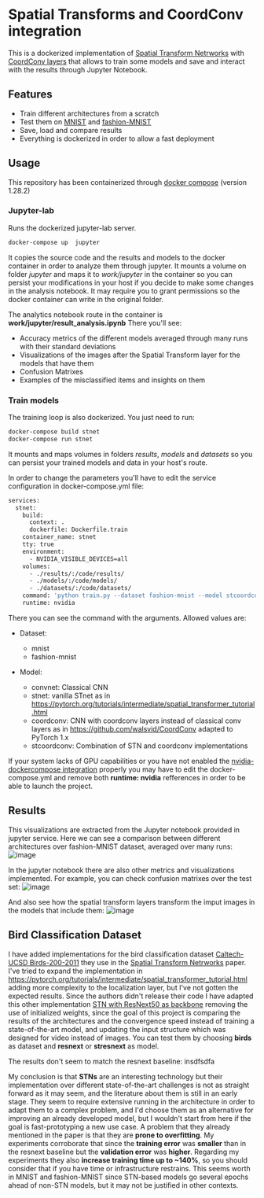 # Spatial Transforms and CoordConv integration

This is a dockerized implementation of [Spatial Transform Netrworks](https://arxiv.org/abs/1506.02025) with [CoordConv layers](https://arxiv.org/abs/1807.03247) that allows to train some models and save and interact with the results through Jupyter Notebook.

## Features

- Train different architectures from a scratch
- Test them on [MNIST](http://yann.lecun.com/exdb/mnist/) and [fashion-MNIST](https://github.com/zalandoresearch/fashion-mnist)
- Save, load and compare results
- Everything is dockerized in order to allow a fast deployment


## Usage

This repository has been containerized through [docker compose](https://docs.docker.com/compose/) (version 1.28.2)

### Jupyter-lab
Runs the dockerized jupyter-lab server.

```sh
docker-compose up  jupyter
```

It copies the source code and the results and models to the docker container in order to analyze them through jupyter. It mounts a volume on folder *jupyter* and maps it to *work/jupyter* in the container so you can persist your modifications in your host if you decide to make some changes in the analysis notebook. It may require you to grant permissions so the docker container can write in the original folder.

The analytics notebook route in the container is **work/jupyter/result_analysis.ipynb**
There you'll see:
* Accuracy metrics of the different models averaged through many runs with their standard deviations
* Visualizations of the images after the Spatial Transform layer for the models that have them
* Confusion Matrixes
* Examples of the misclassified items and insights on them

### Train models
The training loop is also dockerized. You just need to run:

```sh
docker-compose build stnet
docker-compose run stnet
```

It mounts and maps volumes in folders *results*, *models* and *datasets* so you can persist your trained models and data in your host's route.

In order to change the parameters you'll have to edit the service configuration in docker-compose.yml file:

```sh
services:
  stnet:
    build:
      context: .
      dockerfile: Dockerfile.train
    container_name: stnet
    tty: true
    environment:
      - NVIDIA_VISIBLE_DEVICES=all
    volumes:
      - ./results/:/code/results/
      - ./models/:/code/models/
      - ./datasets/:/code/datasets/
    command: 'python train.py --dataset fashion-mnist --model stcoordconv --epochs 30'
    runtime: nvidia
```

There you can see the command with the arguments. Allowed values are:

* Dataset:
    * mnist
    * fashion-mnist

* Model:
    * convnet: Classical CNN 
    * stnet: vanilla STnet as in https://pytorch.org/tutorials/intermediate/spatial_transformer_tutorial.html
    * coordconv: CNN with coordconv layers instead of classical conv layers as in https://github.com/walsvid/CoordConv adapted to PyTorch 1.x
    * stcoordconv: Combination of STN and coordconv implementations

If your system lacks of GPU capabilities or you have not enabled the [nvidia-dockercompose integration](https://docs.docker.com/compose/gpu-support/) properly you may have to edit the docker-compose.yml and remove both **runtime: nvidia** refferences in order to be able to launch the project. 

## Results

This visualizations are extracted from the Jupyter notebook provided in jupyter service. 
Here we can see a comparison between different architectures over fashion-MNIST dataset, averaged over many runs:
![image](https://user-images.githubusercontent.com/26325749/144834352-2ed3e471-aaf2-4d77-9d14-712db490dcf6.png)

In the jupyter notebook there are also other metrics and visualizations implemented. For example, you can check confusion matrixes over the test set:
![image](https://user-images.githubusercontent.com/26325749/144834535-54267f7c-fd9b-4554-ac20-ab94705b5d82.png)

And also see how the spatial transform layers transform the imput images in the models that include them:
![image](https://user-images.githubusercontent.com/26325749/144834651-d9e00112-cfb4-47a2-a337-2c50e6838806.png)

## Bird Classification Dataset
I have added implementations for the bird classification dataset [Caltech-UCSD Birds-200-2011](http://www.vision.caltech.edu/visipedia/CUB-200-2011.html) they use in the [Spatial Transform Netrworks](https://arxiv.org/abs/1506.02025) paper. I've tried to expand the implementation in https://pytorch.org/tutorials/intermediate/spatial_transformer_tutorial.html adding more complexity to the localization layer, but I've not gotten the expected results. Since the authors didn't release their code I have adapted this other implementation [STN with ResNext50 as backbone](https://github.com/hyperfraise/Pytorch-StNet) removing the use of initialized weights, since the goal of this project is comparing the results of the architectures and the convergence speed instead of training a state-of-the-art model, and updating the input structure which was designed for video instead of images. You can test them by choosing **birds** as dataset and **resnext** or **stresnext** as model.

The results don't seem to match the resnext baseline:
insdfsdfa

My conclusion is that **STNs** are an interesting technology but their implementation over different state-of-the-art challenges is not as straight forward as it may seem, and the literature about them is still in an early stage. They seem to require extensive running in the architecture in order to adapt them to a complex problem, and I'd choose them as an alternative for improving an already developed model, but I wouldn't start from here if the goal is fast-prototyping a new use case. A problem that they already mentioned in the paper is that they are **prone to overfitting**. My experiments corroborate that since the **training error** was **smaller** than in the resnext baseline but the **validation error** was **higher**.
Regarding my experiments they also **increase training time up to ~140%**, so you should consider that if you have time or infrastructure restrains. This seems worth in MNIST and fashion-MNIST since STN-based models go several epochs ahead of non-STN models, but it may not be justified in other contexts.
